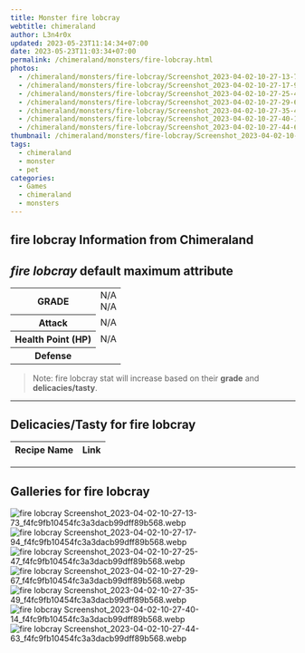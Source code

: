 ```yaml
---
title: Monster fire lobcray
webtitle: chimeraland
author: L3n4r0x
updated: 2023-05-23T11:14:34+07:00
date: 2023-05-23T11:03:34+07:00
permalink: /chimeraland/monsters/fire-lobcray.html
photos:
  - /chimeraland/monsters/fire-lobcray/Screenshot_2023-04-02-10-27-13-73_f4fc9fb10454fc3a3dacb99dff89b568.webp
  - /chimeraland/monsters/fire-lobcray/Screenshot_2023-04-02-10-27-17-94_f4fc9fb10454fc3a3dacb99dff89b568.webp
  - /chimeraland/monsters/fire-lobcray/Screenshot_2023-04-02-10-27-25-47_f4fc9fb10454fc3a3dacb99dff89b568.webp
  - /chimeraland/monsters/fire-lobcray/Screenshot_2023-04-02-10-27-29-67_f4fc9fb10454fc3a3dacb99dff89b568.webp
  - /chimeraland/monsters/fire-lobcray/Screenshot_2023-04-02-10-27-35-49_f4fc9fb10454fc3a3dacb99dff89b568.webp
  - /chimeraland/monsters/fire-lobcray/Screenshot_2023-04-02-10-27-40-14_f4fc9fb10454fc3a3dacb99dff89b568.webp
  - /chimeraland/monsters/fire-lobcray/Screenshot_2023-04-02-10-27-44-63_f4fc9fb10454fc3a3dacb99dff89b568.webp
thumbnail: /chimeraland/monsters/fire-lobcray/Screenshot_2023-04-02-10-27-13-73_f4fc9fb10454fc3a3dacb99dff89b568.webp
tags:
  - chimeraland
  - monster
  - pet
categories:
  - Games
  - chimeraland
  - monsters
---
```


<link
  rel="stylesheet"
  href="https://rawcdn.githack.com/dimaslanjaka/Web-Manajemen/870a349/css/bootstrap-5-3-0-alpha3-wrapper.css"
/>
<section id="bootstrap-wrapper">
  <div data-bs-theme="dark">
    <h2>fire lobcray Information from Chimeraland</h2>
    <h2 id="attribute"><i>fire lobcray</i> default maximum attribute</h2>
    <div class="row">
      <div class="col mb-2">
        <div class="card">
          <div class="card-body">
            <table>
              <tr>
                <th>GRADE</th>
                <td>N/A <br />N/A</td>
              </tr>
              <tr>
                <th>Attack</th>
                <td>N/A</td>
              </tr>
              <tr>
                <th>Health Point (HP)</th>
                <td>N/A</td>
              </tr>
              <tr>
                <th>Defense</th>
                <td></td>
              </tr>
            </table>
          </div>
        </div>
      </div>
    </div>
    <blockquote>
      Note: fire lobcray stat will increase based on their <b>grade</b> and
      <b>delicacies/tasty</b>.
    </blockquote>
    <hr />
    <h2 id="delicacies">Delicacies/Tasty for fire lobcray</h2>
    <div class="card">
      <div class="card-body">
        <div class="table-responsive">
          <table class="table table-striped">
            <thead>
              <tr>
                <th>Recipe Name</th>
                <th>Link</th>
              </tr>
            </thead>
            <tbody></tbody>
          </table>
        </div>
      </div>
    </div>
    <hr />
    <div id="gallery">
      <h2>Galleries for fire lobcray</h2>
      <div class="row">
        <div class="col-lg-6 col-12">
          <img
            src="https://www.webmanajemen.com/chimeraland/monsters/fire-lobcray/Screenshot_2023-04-02-10-27-13-73_f4fc9fb10454fc3a3dacb99dff89b568.webp"
            alt="fire lobcray Screenshot_2023-04-02-10-27-13-73_f4fc9fb10454fc3a3dacb99dff89b568.webp"
          />
        </div>
        <div class="col-lg-6 col-12">
          <img
            src="https://www.webmanajemen.com/chimeraland/monsters/fire-lobcray/Screenshot_2023-04-02-10-27-17-94_f4fc9fb10454fc3a3dacb99dff89b568.webp"
            alt="fire lobcray Screenshot_2023-04-02-10-27-17-94_f4fc9fb10454fc3a3dacb99dff89b568.webp"
          />
        </div>
        <div class="col-lg-6 col-12">
          <img
            src="https://www.webmanajemen.com/chimeraland/monsters/fire-lobcray/Screenshot_2023-04-02-10-27-25-47_f4fc9fb10454fc3a3dacb99dff89b568.webp"
            alt="fire lobcray Screenshot_2023-04-02-10-27-25-47_f4fc9fb10454fc3a3dacb99dff89b568.webp"
          />
        </div>
        <div class="col-lg-6 col-12">
          <img
            src="https://www.webmanajemen.com/chimeraland/monsters/fire-lobcray/Screenshot_2023-04-02-10-27-29-67_f4fc9fb10454fc3a3dacb99dff89b568.webp"
            alt="fire lobcray Screenshot_2023-04-02-10-27-29-67_f4fc9fb10454fc3a3dacb99dff89b568.webp"
          />
        </div>
        <div class="col-lg-6 col-12">
          <img
            src="https://www.webmanajemen.com/chimeraland/monsters/fire-lobcray/Screenshot_2023-04-02-10-27-35-49_f4fc9fb10454fc3a3dacb99dff89b568.webp"
            alt="fire lobcray Screenshot_2023-04-02-10-27-35-49_f4fc9fb10454fc3a3dacb99dff89b568.webp"
          />
        </div>
        <div class="col-lg-6 col-12">
          <img
            src="https://www.webmanajemen.com/chimeraland/monsters/fire-lobcray/Screenshot_2023-04-02-10-27-40-14_f4fc9fb10454fc3a3dacb99dff89b568.webp"
            alt="fire lobcray Screenshot_2023-04-02-10-27-40-14_f4fc9fb10454fc3a3dacb99dff89b568.webp"
          />
        </div>
        <div class="col-lg-6 col-12">
          <img
            src="https://www.webmanajemen.com/chimeraland/monsters/fire-lobcray/Screenshot_2023-04-02-10-27-44-63_f4fc9fb10454fc3a3dacb99dff89b568.webp"
            alt="fire lobcray Screenshot_2023-04-02-10-27-44-63_f4fc9fb10454fc3a3dacb99dff89b568.webp"
          />
        </div>
      </div>
    </div>
  </div>
</section>